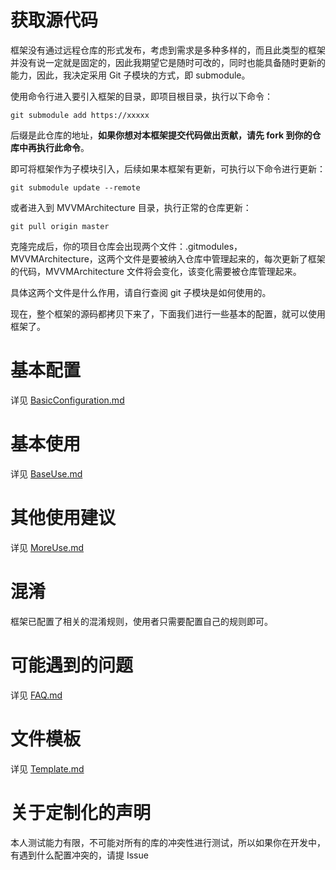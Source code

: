 # 获取源代码
框架没有通过远程仓库的形式发布，考虑到需求是多种多样的，而且此类型的框架并没有说一定就是固定的，因此我期望它是随时可改的，同时也能具备随时更新的能力，因此，我决定采用 Git 子模块的方式，即 submodule。

使用命令行进入要引入框架的目录，即项目根目录，执行以下命令：

```shell script
git submodule add https://xxxxx
```
后缀是此仓库的地址，**如果你想对本框架提交代码做出贡献，请先 fork 到你的仓库中再执行此命令**。

即可将框架作为子模块引入，后续如果本框架有更新，可执行以下命令进行更新：

```shell script
git submodule update --remote
```

或者进入到 MVVMArchitecture 目录，执行正常的仓库更新：

```shell script
git pull origin master
```

克隆完成后，你的项目仓库会出现两个文件：.gitmodules，MVVMArchitecture，这两个文件是要被纳入仓库中管理起来的，每次更新了框架的代码，MVVMArchitecture 文件将会变化，该变化需要被仓库管理起来。

具体这两个文件是什么作用，请自行查阅 git 子模块是如何使用的。

现在，整个框架的源码都拷贝下来了，下面我们进行一些基本的配置，就可以使用框架了。

# 基本配置
详见 [BasicConfiguration.md](document/BasicConfiguration.md)

# 基本使用
详见 [BaseUse.md](document/BaseUse.md)

# 其他使用建议
详见 [MoreUse.md](./document/MoreUse.md)


# 混淆
框架已配置了相关的混淆规则，使用者只需要配置自己的规则即可。

# 可能遇到的问题
详见 [FAQ.md](document/FAQ.md)

# 文件模板
详见 [Template.md](document/Template.md)


# 关于定制化的声明
本人测试能力有限，不可能对所有的库的冲突性进行测试，所以如果你在开发中，有遇到什么配置冲突的，请提 Issue
